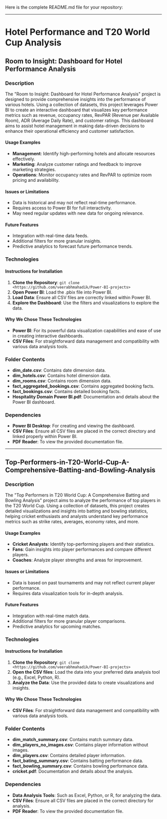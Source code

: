 Here is the complete README.md file for your repository:

---

# Hotel Performance and T20 World Cup Analysis

## Room to Insight: Dashboard for Hotel Performance Analysis

### Description

The "Room to Insight: Dashboard for Hotel Performance Analysis" project is designed to provide comprehensive insights into the performance of various hotels. Using a collection of datasets, this project leverages Power BI to create an interactive dashboard that visualizes key performance metrics such as revenue, occupancy rates, RevPAR (Revenue per Available Room), ADR (Average Daily Rate), and customer ratings. This dashboard aims to assist hotel management in making data-driven decisions to enhance their operational efficiency and customer satisfaction.

#### Usage Examples
- **Management**: Identify high-performing hotels and allocate resources effectively.
- **Marketing**: Analyze customer ratings and feedback to improve marketing strategies.
- **Operations**: Monitor occupancy rates and RevPAR to optimize room pricing and availability.

#### Issues or Limitations
- Data is historical and may not reflect real-time performance.
- Requires access to Power BI for full interactivity.
- May need regular updates with new data for ongoing relevance.

#### Future Features
- Integration with real-time data feeds.
- Additional filters for more granular insights.
- Predictive analytics to forecast future performance trends.

### Technologies

#### Instructions for Installation
1. **Clone the Repository**: `git clone <https://github.com/veerabhmahadik/Power-BI-projects>`
2. **Open Power BI**: Load the .pbix file into Power BI.
3. **Load Data**: Ensure all CSV files are correctly linked within Power BI.
4. **Explore the Dashboard**: Use the filters and visualizations to explore the data.

#### Why We Chose These Technologies
- **Power BI**: For its powerful data visualization capabilities and ease of use in creating interactive dashboards.
- **CSV Files**: For straightforward data management and compatibility with various data analysis tools.

### Folder Contents
- **dim_date.csv**: Contains date dimension data.
- **dim_hotels.csv**: Contains hotel dimension data.
- **dim_rooms.csv**: Contains room dimension data.
- **fact_aggregated_bookings.csv**: Contains aggregated booking facts.
- **fact_bookings.csv**: Contains detailed booking facts.
- **Hospitality Domain Power BI.pdf**: Documentation and details about the Power BI dashboard.

### Dependencies
- **Power BI Desktop**: For creating and viewing the dashboard.
- **CSV Files**: Ensure all CSV files are placed in the correct directory and linked properly within Power BI.
- **PDF Reader**: To view the provided documentation file.

---

## Top-Performers-in-T20-World-Cup-A-Comprehensive-Batting-and-Bowling-Analysis

### Description

The "Top Performers in T20 World Cup: A Comprehensive Batting and Bowling Analysis" project aims to analyze the performance of top players in the T20 World Cup. Using a collection of datasets, this project creates detailed visualizations and insights into batting and bowling statistics, helping cricket enthusiasts and analysts understand key performance metrics such as strike rates, averages, economy rates, and more.

#### Usage Examples
- **Cricket Analysts**: Identify top-performing players and their statistics.
- **Fans**: Gain insights into player performances and compare different players.
- **Coaches**: Analyze player strengths and areas for improvement.

#### Issues or Limitations
- Data is based on past tournaments and may not reflect current player performance.
- Requires data visualization tools for in-depth analysis.

#### Future Features
- Integration with real-time match data.
- Additional filters for more granular player comparisons.
- Predictive analytics for upcoming matches.

### Technologies

#### Instructions for Installation
1. **Clone the Repository**: `git clone <https://github.com/veerabhmahadik/Power-BI-projects>`
2. **Open the CSV files**: Load the data into your preferred data analysis tool (e.g., Excel, Python, R).
3. **Analyze the Data**: Use the provided data to create visualizations and insights.

#### Why We Chose These Technologies
- **CSV Files**: For straightforward data management and compatibility with various data analysis tools.

### Folder Contents
- **dim_match_summary.csv**: Contains match summary data.
- **dim_players_no_images.csv**: Contains player information without images.
- **dim_players.csv**: Contains detailed player information.
- **fact_bating_summary.csv**: Contains batting performance data.
- **fact_bowling_summary.csv**: Contains bowling performance data.
- **cricket.pdf**: Documentation and details about the analysis.

### Dependencies
- **Data Analysis Tools**: Such as Excel, Python, or R, for analyzing the data.
- **CSV Files**: Ensure all CSV files are placed in the correct directory for analysis.
- **PDF Reader**: To view the provided documentation file.
